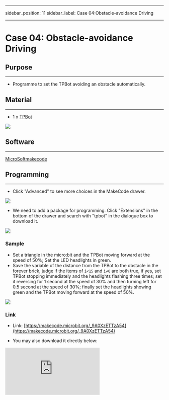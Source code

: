 ﻿---

sidebar_position: 11
sidebar_label: Case 04:Obstacle-avoidance Driving

---

# Case 04: Obstacle-avoidance Driving

## Purpose
---
- Programme to set the TPBot avoiding an obstacle automatically.

## Material
---

- 1 x [TPBot](https://www.elecfreaks.com/tpbot.html)



![](https://wiki-media-ef.oss-cn-hongkong.aliyuncs.com/i18n/en/docusaurus-plugin-content-docs/current/microbit/microbit-smart-car/microbit-tpbot/images/TPBot_tianpeng_case_01_01.png)





## Software
---
[MicroSoftmakecode](https://makecode.microbit.org/#)


## Programming
---


- Click "Advanced" to see more choices in the MakeCode drawer.

![](https://wiki-media-ef.oss-cn-hongkong.aliyuncs.com/i18n/en/docusaurus-plugin-content-docs/current/microbit/microbit-smart-car/microbit-tpbot/images/TPBot_tianpeng_case_01_02.png)

- We need to add a package for programming. Click "Extensions" in the bottom of the drawer and search with "tpbot" in the dialogue box to download it.

![](https://wiki-media-ef.oss-cn-hongkong.aliyuncs.com/i18n/en/docusaurus-plugin-content-docs/current/microbit/microbit-smart-car/microbit-tpbot/images/TPBot_tianpeng_case_01_03.png)

### Sample
- Set a triangle in the micro:bit and the TPBot moving forward at the speed of 50%; Set the LED headlights in green.
- Save the variable of the distance from the TPBot to the obstacle in the forever brick, judge if the items of `i<15` and `i≠0` are both true, if yes, set TPBot stopping immediately and the headlights flashing three times; set it reversing for 1 second at the speed of 30% and then turning left for 0.5 second at the speed of 30%; finally set the headlights showing green and the TPBot moving forward at the speed of 50%.

![](https://wiki-media-ef.oss-cn-hongkong.aliyuncs.com/i18n/en/docusaurus-plugin-content-docs/current/microbit/microbit-smart-car/microbit-tpbot/images/TPBot_tianpeng_case_04_04.png)

### Link
- Link: [https://makecode.microbit.org/_9A0XzETTzA54](https://makecode.microbit.org/_9A0XzETTzA54)

- You may also download it directly below:

<div
    style={{
        position: 'relative',
        paddingBottom: '60%',
        overflow: 'hidden',
    }}
>
    <iframe
        src="https://makecode.microbit.org/_9A0XzETTzA54"
        frameborder="0"
        sandbox="allow-popups allow-forms allow-scripts allow-same-origin"
        style={{
            position: 'absolute',
            width: '100%',
            height: '100%',
        }}
    />
</div>


### Conclusion


- Power up the TPBot to move forward and it stops immediately with the headlights flashing three times if an obstacle was detected, then it reverses and turns left to keep moving forward with the headlights in green.

## Exploration

---


## FAQ
---

Q: The car does not work with the code in the wiki.
A: It should be the batteries that are lack of power, please try to fix it by adding the value of the speed in the code.

## Relevant File
---
